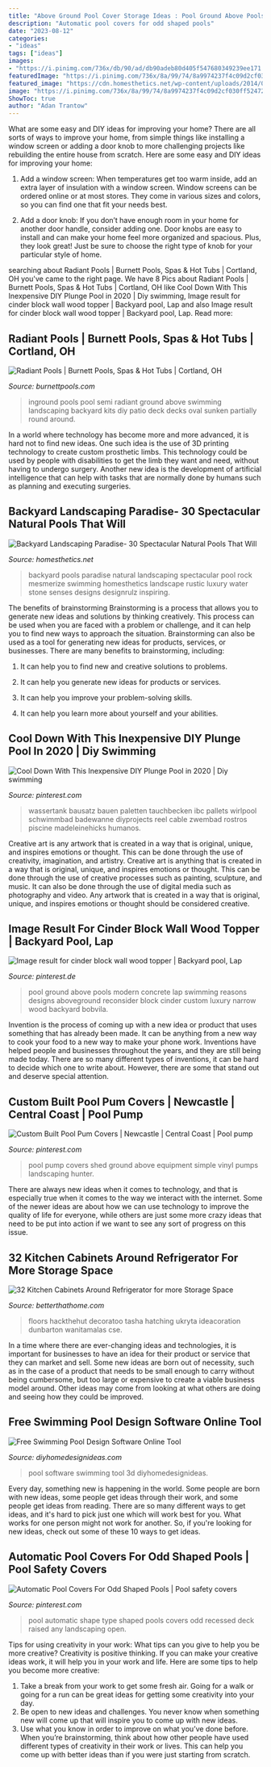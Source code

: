 ```yaml
---
title: "Above Ground Pool Cover Storage Ideas : Pool Ground Above Pools Modern Concrete Lap Swimming Reasons Designs Aboveground Reconsider Block Cinder Custom Luxury Narrow Wood Backyard Bobvila"
description: "Automatic pool covers for odd shaped pools"
date: "2023-08-12"
categories:
- "ideas"
tags: ["ideas"]
images:
- "https://i.pinimg.com/736x/db/90/ad/db90adeb80d405f547680349239ee171.jpg"
featuredImage: "https://i.pinimg.com/736x/8a/99/74/8a9974237f4c09d2cf030ff524729c81.jpg"
featured_image: "https://cdn.homesthetics.net/wp-content/uploads/2014/05/Backyard-Landscaping-Paradise-30-Spectacular-Natural-Pools-That-Will-Mesmerize-You-homesthetics-18.jpg"
image: "https://i.pinimg.com/736x/8a/99/74/8a9974237f4c09d2cf030ff524729c81.jpg"
ShowToc: true
author: "Adan Trantow"
---
```



What are some easy and DIY ideas for improving your home?
There are all sorts of ways to improve your home, from simple things like installing a window screen or adding a door knob to more challenging projects like rebuilding the entire house from scratch. Here are some easy and DIY ideas for improving your home: 
1. Add a window screen: When temperatures get too warm inside, add an extra layer of insulation with a window screen. Window screens can be ordered online or at most stores. They come in various sizes and colors, so you can find one that fit your needs best.

2. Add a door knob: If you don’t have enough room in your home for another door handle, consider adding one. Door knobs are easy to install and can make your home feel more organized and spacious. Plus, they look great! Just be sure to choose the right type of knob for your particular style of home.

	

		
searching about Radiant Pools | Burnett Pools, Spas &amp; Hot Tubs | Cortland, OH you've came to the right page. We have 8 Pics about Radiant Pools | Burnett Pools, Spas &amp; Hot Tubs | Cortland, OH like Cool Down With This Inexpensive DIY Plunge Pool in 2020 | Diy swimming, Image result for cinder block wall wood topper | Backyard pool, Lap and also Image result for cinder block wall wood topper | Backyard pool, Lap. Read more:
		
    
## Radiant Pools | Burnett Pools, Spas &amp; Hot Tubs | Cortland, OH

<img loading=lazy src="https://burnettpools.com/wp-content/uploads/2016/11/SemiIGRoundTX-1024x768.jpg" onerror="this.onerror=null;this.src='https://tse1.mm.bing.net/th?id=OIP.TMsJI5gHTuvFm9DfhxKW8AHaFj&amp;pid=15.1';" alt="Radiant Pools | Burnett Pools, Spas &amp; Hot Tubs | Cortland, OH">

_Source: burnettpools.com_

>inground pools pool semi radiant ground above swimming landscaping backyard kits diy patio deck decks oval sunken partially round around. 

	

In a world where technology has become more and more advanced, it is hard not to find new ideas. One such idea is the use of 3D printing technology to create custom prosthetic limbs. This technology could be used by people with disabilities to get the limb they want and need, without having to undergo surgery. Another new idea is the development of artificial intelligence that can help with tasks that are normally done by humans such as planning and executing surgeries.

    
## Backyard Landscaping Paradise- 30 Spectacular Natural Pools That Will

<img loading=lazy src="https://cdn.homesthetics.net/wp-content/uploads/2014/05/Backyard-Landscaping-Paradise-30-Spectacular-Natural-Pools-That-Will-Mesmerize-You-homesthetics-18.jpg" onerror="this.onerror=null;this.src='https://tse3.mm.bing.net/th?id=OIP._fv3ooIv4fTKUeRhatX66gHaFr&amp;pid=15.1';" alt="Backyard Landscaping Paradise- 30 Spectacular Natural Pools That Will">

_Source: homesthetics.net_

>backyard pools paradise natural landscaping spectacular pool rock mesmerize swimming homesthetics landscape rustic luxury water stone senses designs designrulz inspiring. 

	

The benefits of brainstorming
Brainstorming is a process that allows you to generate new ideas and solutions by thinking creatively. This process can be used when you are faced with a problem or challenge, and it can help you to find new ways to approach the situation. Brainstorming can also be used as a tool for generating new ideas for products, services, or businesses.
There are many benefits to brainstorming, including:

1. It can help you to find new and creative solutions to problems.

2. It can help you generate new ideas for products or services.

3. It can help you improve your problem-solving skills.

4. It can help you learn more about yourself and your abilities.

    
## Cool Down With This Inexpensive DIY Plunge Pool In 2020 | Diy Swimming

<img loading=lazy src="https://i.pinimg.com/736x/8a/99/74/8a9974237f4c09d2cf030ff524729c81.jpg" onerror="this.onerror=null;this.src='https://tse4.mm.bing.net/th?id=OIP.lxB-nzpkeOvKLNlWU-CKiQAAAA&amp;pid=15.1';" alt="Cool Down With This Inexpensive DIY Plunge Pool in 2020 | Diy swimming">

_Source: pinterest.com_

>wassertank bausatz bauen paletten tauchbecken ibc pallets wirlpool schwimmbad badewanne diyprojects reel cable zwembad rostros piscine madeleinehicks humanos. 

	

Creative art is any artwork that is created in a way that is original, unique, and inspires emotions or thought. This can be done through the use of creativity, imagination, and artistry.
Creative art is anything that is created in a way that is original, unique, and inspires emotions or thought. This can be done through the use of creative processes such as painting, sculpture, and music. It can also be done through the use of digital media such as photography and video. Any artwork that is created in a way that is original, unique, and inspires emotions or thought should be considered creative.

    
## Image Result For Cinder Block Wall Wood Topper | Backyard Pool, Lap

<img loading=lazy src="https://i.pinimg.com/736x/8d/3e/3a/8d3e3af08ce08e97777d2c41fbf1b039.jpg" onerror="this.onerror=null;this.src='https://tse1.mm.bing.net/th?id=OIP.rJeR4WFCZueRwzDC1Q2QTgAAAA&amp;pid=15.1';" alt="Image result for cinder block wall wood topper | Backyard pool, Lap">

_Source: pinterest.de_

>pool ground above pools modern concrete lap swimming reasons designs aboveground reconsider block cinder custom luxury narrow wood backyard bobvila. 

	

Invention is the process of coming up with a new idea or product that uses something that has already been made. It can be anything from a new way to cook your food to a new way to make your phone work. Inventions have helped people and businesses throughout the years, and they are still being made today. There are so many different types of inventions, it can be hard to decide which one to write about. However, there are some that stand out and deserve special attention.

    
## Custom Built Pool Pum Covers | Newcastle | Central Coast | Pool Pump

<img loading=lazy src="https://i.pinimg.com/736x/96/10/f0/9610f0cb942e9dcc4586e75d586186c8.jpg" onerror="this.onerror=null;this.src='https://tse4.mm.bing.net/th?id=OIP.A8MUyeA178lY8nCVnnh9fAAAAA&amp;pid=15.1';" alt="Custom Built Pool Pum Covers | Newcastle | Central Coast | Pool pump">

_Source: pinterest.com_

>pool pump covers shed ground above equipment simple vinyl pumps landscaping hunter. 

	

There are always new ideas when it comes to technology, and that is especially true when it comes to the way we interact with the internet. Some of the newer ideas are about how we can use technology to improve the quality of life for everyone, while others are just some more crazy ideas that need to be put into action if we want to see any sort of progress on this issue.

    
## 32 Kitchen Cabinets Around Refrigerator For More Storage Space

<img loading=lazy src="https://betterthathome.com/wp-content/uploads/2016/11/1-Kitchen-cabinets-around-refrigerator.jpg" onerror="this.onerror=null;this.src='https://tse4.mm.bing.net/th?id=OIP.DcubEYNQrAC-rRRf9zmrOQHaLH&amp;pid=15.1';" alt="32 Kitchen Cabinets Around Refrigerator for more Storage Space">

_Source: betterthathome.com_

>floors hackthehut decoratoo tasha hatching ukryta ideacoration dunbarton wanitamalas cse. 

	

In a time where there are ever-changing ideas and technologies, it is important for businesses to have an idea for their product or service that they can market and sell. Some new ideas are born out of necessity, such as in the case of a product that needs to be small enough to carry without being cumbersome, but too large or expensive to create a viable business model around. Other ideas may come from looking at what others are doing and seeing how they could be improved.

    
## Free Swimming Pool Design Software Online Tool

<img loading=lazy src="http://diyhomedesignideas.com/photos/template/onsk71qb5s1yfy0wttuw.jpeg" onerror="this.onerror=null;this.src='https://tse2.mm.bing.net/th?id=OIP.K_n0M9_ul3ImhsnRENS2IgHaEB&amp;pid=15.1';" alt="Free Swimming Pool Design Software Online Tool">

_Source: diyhomedesignideas.com_

>pool software swimming tool 3d diyhomedesignideas. 

	

Every day, something new is happening in the world. Some people are born with new ideas, some people get ideas through their work, and some people get ideas from reading. There are so many different ways to get ideas, and it's hard to pick just one which will work best for you. What works for one person might not work for another. So, if you're looking for new ideas, check out some of these 10 ways to get ideas.

    
## Automatic Pool Covers For Odd Shaped Pools | Pool Safety Covers

<img loading=lazy src="https://i.pinimg.com/736x/db/90/ad/db90adeb80d405f547680349239ee171.jpg" onerror="this.onerror=null;this.src='https://tse4.mm.bing.net/th?id=OIP.5P9tSxrkdfOE7ohsVHg5bAHaFj&amp;pid=15.1';" alt="Automatic Pool Covers For Odd Shaped Pools | Pool safety covers">

_Source: pinterest.com_

>pool automatic shape type shaped pools covers odd recessed deck raised any landscaping open. 

	

Tips for using creativity in your work: What tips can you give to help you be more creative?
Creativity is positive thinking. If you can make your creative ideas work, it will help you in your work and life. Here are some tips to help you become more creative: 
1. Take a break from your work to get some fresh air. Going for a walk or going for a run can be great ideas for getting some creativity into your day. 
2. Be open to new ideas and challenges. You never know when something new will come up that will inspire you to come up with new ideas. 
3. Use what you know in order to improve on what you’ve done before. When you’re brainstorming, think about how other people have used different types of creativity in their work or lives. This can help you come up with better ideas than if you were just starting from scratch. 

